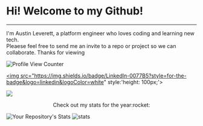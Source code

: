 # Hi! Welcome to my Github!
---
I'm Austin Leverett, a platform engineer who loves coding and learning new tech.<br> 
Pleaese feel free to send me an invite to a repo or project so we can collaborate. Thanks for viewing

![Profile View Counter](https://komarev.com/ghpvc/?username=miliaus)&nbsp;&nbsp;

<a href="https://www.linkedin.com/in/all09/"><img src="https://img.shields.io/badge/LinkedIn-0077B5?style=for-the-badge&logo=linkedin&logoColor=white" style:'height: 100px;'></a>




<img src="https://img.shields.io/badge/LinkedIn-0077B5?style=for-the-badge&logo=linkedin&logoColor=white" /> 


<p align="center">
Check out my stats for the year:rocket:

![Your Repository's Stats](https://github-readme-stats.vercel.app/api?username=miliaus&show_icons=true) 
![stats](https://github-readme-stats.vercel.app/api/top-langs/?username=miliaus)
</p>



